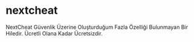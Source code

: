 # nextcheat
NextCheat Güvenlik Üzerine Oluşturduğum Fazla Özelliği Bulunmayan Bir Hiledir. Ücretli Olana Kadar Ücretsizdir.
